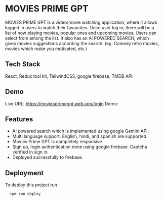 # MOVIES PRIME GPT

MOVIES PRIME GPT is a video/movie watching application, where it allows logged in users to watch their favourites. Once user log in, there will be a list of now playing movies, popular ones and upcoming movies. Users can select from among the list. It also has an AI POWERED SEARCH, which gives movies suggestions according the search. (eg: Comedy retro movies, movies which make you motivated, etc.) 

## Tech Stack

React, Redux tool kit, TailwindCSS, google firebase, TMDB API
## Demo

Live URL: https://moviesprimegpt.web.app/login
Demo: 

## Features

- AI powered search which is implemented using google Gemini API. 
- Multi language support. English, hindi, and spanish are supported. 
- Movies Prime GPT is completely responsive
- Sign up, login authentication done using google firebase. Captcha verified in sign in. 
- Deployed successfully to firebase. 

## Deployment

To deploy this project run

```bash
  npm run deploy
```
